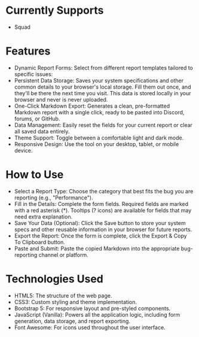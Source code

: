 # Currently Supports
- Squad

# Features
- Dynamic Report Forms: Select from different report templates tailored to specific issues:
- Persistent Data Storage: Saves your system specifications and other common details to your browser's local storage. Fill them out once, and they'll be there the next time you visit. This data is stored locally in your browser and never is never uploaded.
- One-Click Markdown Export: Generates a clean, pre-formatted Markdown report with a single click, ready to be pasted into Discord, forums, or GitHub.
- Data Management: Easily reset the fields for your current report or clear all saved data entirely.
- Theme Support: Toggle between a comfortable light and dark mode.
- Responsive Design: Use the tool on your desktop, tablet, or mobile device.

# How to Use
- Select a Report Type: Choose the category that best fits the bug you are reporting (e.g., "Performance").
- Fill in the Details: Complete the form fields. Required fields are marked with a red asterisk (*). Tooltips (? icons) are available for fields that may need extra explanation.
- Save Your Data (Optional): Click the Save button to store your system specs and other reusable information in your browser for future reports.
- Export the Report: Once the form is complete, click the Export & Copy To Clipboard button.
- Paste and Submit: Paste the copied Markdown into the appropriate bug-reporting channel or platform.

# Technologies Used
- HTML5: The structure of the web page.
- CSS3: Custom styling and theme implementation.
- Bootstrap 5: For responsive layout and pre-styled components.
- JavaScript (Vanilla): Powers all the application logic, including form generation, data storage, and report exporting.
- Font Awesome: For icons used throughout the user interface.
